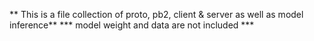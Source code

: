 ** This is a file collection of proto, pb2, client & server as well as model inference**
*** model weight and data are not included ***
